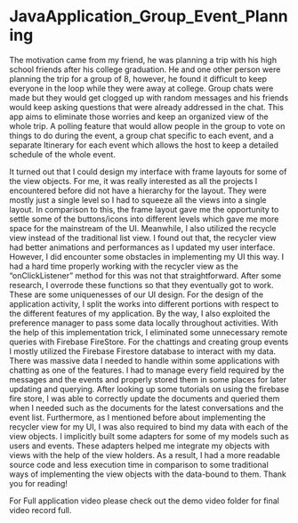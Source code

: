 # JavaApplication_Group_Event_Planning

The motivation came from my friend, he was planning a trip with his high school friends after his college graduation. 
He and one other person were planning the trip for a group of 8, however, he found it difficult to keep everyone in the loop while they were away at college. 
Group chats were made but they would get clogged up with random messages and his friends would keep asking questions that were already addressed in the chat. 
This app aims to eliminate those worries and keep an organized view of the whole trip. A polling feature that would allow people in the group to vote on things to do during the event, 
a group chat specific to each event, and a separate Itinerary for each event which allows the host to keep a detailed schedule of the whole event. 


It turned out that I could design my interface with frame layouts for some of the view objects. For me, it was really interested as all the projects I encountered before did not have a hierarchy for the layout. 
They were mostly just a single level so I had to squeeze all the views into a single layout. In comparison to this, the frame layout gave me the opportunity to settle some of the buttons/icons into different levels which gave me more space for the mainstream of the UI. 
Meanwhile, I also utilized the recycle view instead of the traditional list view. I found out that, the recycler view had better animations and performances as I updated my user interface. However, I did encounter some obstacles in implementing my UI this way. I had a hard time properly working with the recycler view as the “onClickListener” method for this was not that straightforward. After some research, I overrode these functions so that they eventually got to work. These are some uniquenesses of our UI design.
	For the design of the application activity, I split the works into different portions with respect to the different features of my application. By the way, I also exploited the preference manager to pass some data locally throughout activities. With the help of this implementation trick, I eliminated some unnecessary remote queries with Firebase FireStore.
 For the chattings and creating group events I mostly utilized the Firebase Firestore database to interact with my data. There was massive data I needed to handle within some applications with chatting as one of the features. I had to manage every field required by the messages and the events and properly stored them in some places for later updating and querying. After looking up some tutorials on using the firebase fire store, I was able to correctly update the documents and queried them when I needed such as the documents for the latest conversations and the event list. Furthermore, as I mentioned before about implementing the recycler view for my UI, I was also required to bind my data with each of the view objects. I implicitly built some adapters for some of my models such as users and events. These adapters helped me integrate my objects with views with the help of the view holders. As a result, I had a more readable source code and less execution time in comparison to some traditional ways of implementing the view objects with the data-bound to them. Thank you for reading!



For Full application video please check out the demo video folder for final video record full.

